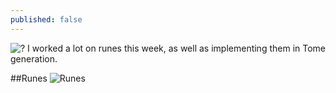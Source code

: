 ```yaml
---
published: false
---
```


![?]()
I worked a lot on runes this week, as well as implementing them in Tome generation.

<!--excerpt-->

##Runes
![Runes]()
